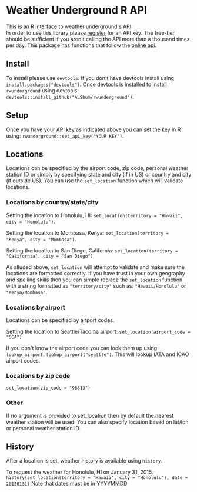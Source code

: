 # Weather Underground R API

This is an R interface to weather underground's [API](http://www.wunderground.com/weather/api).  
In order to use this library please [register](http://www.wunderground.com/weather/api/d/login.html) for an API key.
The free-tier should be sufficient if you aren't calling the API more than a thousand times per day.  This package
has functions that follow the [online api](http://www.wunderground.com/weather/api/d/docs).

## Install

To install please use `devtools`.  If you don't have devtools install using `install.packages("devtools")`.  Once devtools is installed to install `rwunderground` using devtools: `devtools::install_github("ALShum/rwunderground")`.

## Setup

Once you have your API key as indicated above you can set the key in R using: `rwunderground::set_api_key("YOUR KEY")`.

## Locations
Locations can be specified by the airport code, zip code, personal weather station ID or simply by specifying
state and city (if in US) or country and city (if outside US).  You can use the `set_location` function which will validate locations.

### Locations by country/state/city
Setting the location to Honolulu, HI:
`set_location(territory = "Hawaii", city = "Honolulu")`.  

Setting the location to Mombasa, Kenya: 
`set_location(territory = "Kenya", city = "Mombasa")`.

Setting the location to San Diego, California:
`set_location(territory = "California", city = "San Diego")`

As alluded above, `set_location` will attempt to validate and make sure the locations are formatted correctly.  If you have trust in your own geography and spelling skills then you can simple replace the `set_location` function with a string formatted as `"territory/city"` such as: `"Hawaii/Honolulu"` or `"Kenya/Mombasa"`.

### Locations by airport
Locations can be specified by airport codes.

Setting the location to Seattle/Tacoma airport:
`set_location(airport_code = "SEA")`

If you don't know the airport code you can look them up using `lookup_airport`:
`lookup_airport("seattle")`.  This will lookup IATA and ICAO airport codes.

### Locations by zip code
`set_location(zip_code = "96813")`

### Other
If no argument is provided to set_location then by default the nearest weather station will be used.  You can also specify location based on lat/lon or personal weather station ID.

## History
After a location is set, weather history is available using `history`.

To request the weather for Honolulu, HI on January 31, 2015:
`history(set_location(territory = "Hawaii", city = "Honolulu"), date = 20150131)`
Note that dates must be in YYYYMMDD
